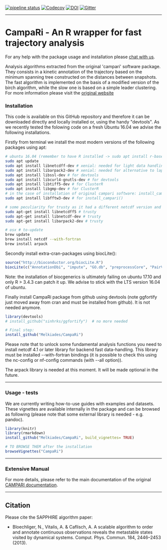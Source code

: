 <!---
[![AppVeyor Build Status](https://ci.appveyor.com/api/projects/status/github/BioinformaticsFMRP/TCGAbiolinks?branch=master&svg=true)](https://ci.appveyor.com/project/BioinformaticsFMRP/TCGAbiolinks)
[![codecov.io](https://codecov.io/github/BioinformaticsFMRP/TCGAbiolinks/coverage.svg?branch=master)](https://codecov.io/github/BioinformaticsFMRP/TCGAbiolinks?branch=master)
[![bioc](http://www.bioconductor.org/shields/downloads/TCGAbiolinks.svg)](http://bioconductor.org/packages/stats/bioc/TCGAbiolinks.html)
[![bioc](http://www.bioconductor.org/shields/years-in-bioc/TCGAbiolinks.svg)](http://bioconductor.org/packages/TCGAbiolinks/)
[![bioc](http://bioconductor.org/shields/availability/devel/TCGAbiolinks.svg)](http://bioconductor.org/packages/TCGAbiolinks/)

[![codecov](https://codecov.io/gh/Melkiades/CampaRi/branch/master/graph/badge.svg)](https://codecov.io/gh/Melkiades/CampaRi)
-->
[![pipeline status](https://gitlab.com/CaflischLab/CampaRi/badges/master/pipeline.svg)](https://gitlab.com/CaflischLab/CampaRi/commits/master)
[![Codecov](https://img.shields.io/codecov/c/github/codecov/example-python.svg)](https://codecov.io/gl/CaflischLab/CampaRi/)
[![DOI](https://zenodo.org/badge/68593949.svg)](https://zenodo.org/badge/latestdoi/68593949)
[![Gitter](https://badges.gitter.im/gitterHQ/gitter.png)](https://gitter.im/CampaRi_chatroom/)


------------------------------------------------------------------------
# CampaRi - An R wrapper for fast trajectory analysis

For any help with the package usage and installation please [chat with us](https://gitter.im/CampaRi_chatroom/).

Analysis algorithms extracted from the original 'campari' software package.
They consists in a kinetic annotation of the trajectory based on the minimum spanning tree constructed on the distances between snapshots. The fast algorithm is implemented on the basis of a modified version of the birch algorithm, while the slow one is based on a simple leader clustering. For more information please visit the [original website](http://campari.sourceforge.net/index.html)

### Installation ###

This code is available on this GitHub repository and therefore it can be downloaded directly and locally installed or, using the handy "devtools".
As we recently tested the folowing code on a fresh Ubuntu 16.04 we advise the following installations. 

Firstly from terminal we install the most modern versions of the following packages using apt:
```sh
# ubuntu 16.04 (remember to have R installed -> sudo apt install r-base*)
sudo apt update 
sudo apt install libnetcdff-dev # xenial: needed for light data handling
sudo apt install libarpack2-dev # xenial: needed for alternative to lapack spectral decomposition of matrices
sudo apt install libssl-dev # for devtools
sudo apt install libcurl4-gnutls-dev # for devtools
sudo apt install libtiff5-dev # for ClusterR
sudo apt install libgmp-dev # for ClusterR
# in the case of installation of original campari software: install_campari()
sudo apt install libfftw3-dev # for install_campari()

# some peculiarity for trusty as it had a different netcdf version and installation procedure
sudo apt-get install libnetcdff5 # trusty
sudo apt-get install libnetcdf-dev # trusty
sudo apt-get install libarpack2-dev # trusty

# osx # to-update 
brew update
brew install netcdf --with-fortran
brew install arpack
```

Secondly install extra-cran-packages using biocLite():
```R
source("http://bioconductor.org/biocLite.R") 
biocLite(c("AnnotationDbi", "impute", "GO.db", "preprocessCore", "PairViz")) 
```
Note: the installation of biocgenerics is ultimately failing on ubuntu 17.10 and only R > 3.4.3 can patch it up. We advise to stick with the LTS version 16.04 of ubuntu.

Finally install CampaRi package from github using devtools (note ggfortify just moved away from cran and must be installed from github). It is not needed anymore.

```R
library(devtools)
# install_github("sinhrks/ggfortify")  # no more needed

# Final step:
install_github("Melkiades/CampaRi")
```

Please note that to unlock some fundamental analysis functions you need to install netcdf 4.1 or later library for backend fast data-handling.
This library must be installed --with-fortran bindings (it is possible to check this using the nc-config or nf-config commands (with --all option)).

The arpack library is needed at this moment. It will be made optional in the future.

------------------------------------------------------------------------
### Usage - tests ###

We are currently writing how-to-use guides with examples and datasets. These vignettes are available internally in the package and can be browsed as following (please note that some external library is needed - e.g. pandoc).

```R
library(knitr)
library(rmarkdown)
install_github("Melkiades/CampaRi", build_vignettes= TRUE)

# TO BROWSE THEM after the installation
browseVignettes("CampaRi") 
```


------------------------------------------------------------------------
### Extensive Manual ###

For more details, please refer to the main documentation of the original [CAMPARI documentation](http://campari.sourceforge.net/documentation.html).


------------------------------------------------------------------------

## Citation

Please cite the SAPPHIRE algorithm paper: 

* Bloechliger, N., Vitalis, A. & Caflisch, A. A scalable algorithm to order and annotate continuous observations reveals the metastable states visited by dynamical systems. Comput. Phys. Commun. 184, 2446–2453 (2013).
<!---
[![doi](https://img.shields.io/badge/doi-10.1093/nar/gkv1507-green.svg?style=flat)](http://dx.doi.org/10.1093/nar/gkv1507) [![citation](https://img.shields.io/badge/cited%20by-18-green.svg?style=flat)](https://scholar.google.com.hk/scholar?oi=bibs&hl=en&cites=6029790855238928406) [![Altmetric](https://img.shields.io/badge/Altmetric-27-green.svg?style=flat)](https://www.altmetric.com/details/4919535)
-->

